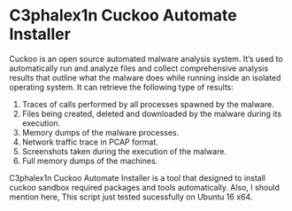 # C3phalex1n Cuckoo Automate Installer

Cuckoo is an open source automated malware analysis system. It’s used to automatically run and analyze files and collect comprehensive analysis results that outline what the malware does while running inside an isolated operating system. It can retrieve the following type of results:

  1. Traces of calls performed by all processes spawned by the malware.
  2. Files being created, deleted and downloaded by the malware during its execution.
  3. Memory dumps of the malware processes.
  4. Network traffic trace in PCAP format.
  5. Screenshots taken during the execution of the malware.
  6. Full memory dumps of the machines.

C3phalex1n Cuckoo Automate Installer is a tool that designed to install cuckoo sandbox required packages and tools automatically. Also, I should mention here, This script just tested sucessfully on Ubuntu 16 x64. 
